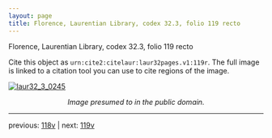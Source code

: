 ```yaml
---
layout: page
title: Florence, Laurentian Library, codex 32.3, folio 119 recto
---
```


Florence, Laurentian Library, codex 32.3, folio 119 recto

Cite this object as `urn:cite2:citelaur:laur32pages.v1:119r`.  The full image is linked to a citation tool you can use to cite regions of the image.

[![laur32_3_0245](http://www.homermultitext.org/iipsrv?IIIF=/project/homer/pyramidal/deepzoom/citelaur/laur32imgs/v1/laur32_3_0245.tif/full/800,/0/default.jpg)](http://www.homermultitext.org/ict2/?urn=urn:cite2:citelaur:laur32imgs.v1:laur32_3_0245) 

<p style="text-align: center; font-style: italic;">Image presumed to in the public domain.</p>

---

previous: [118v](../118v/) | next: [119v](../119v/)